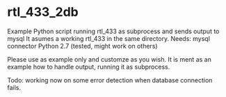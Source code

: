 rtl_433_2db
===========

Example Python script running rtl_433 as subprocess and sends output to mysql
It asumes a working rtl_433 in the same directory.
Needs:
      mysql connector
      Python 2.7 (tested, might work on others)
      
Please use as example only and customze as you wish. It is ment as an example how to handle output, running it as subprocess.

Todo: working now on some error detection when database connection fails.


